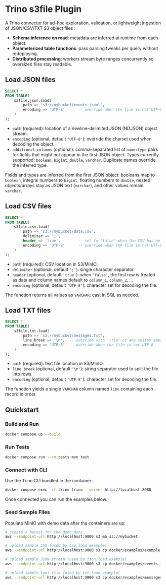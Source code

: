 # Trino s3file Plugin

A Trino connector for ad-hoc exploration, validation, or lightweight ingestion of JSON/CSV/TXT S3 object files :

- **Schema inference on read**: metadata are inferred at runtime from each object.
- **Parameterized table functions**: pass parsing tweaks per query without redeploying.
- **Distributed processing**: workers stream byte ranges concurrently so oversized files stay readable.

## Load JSON files

```sql
SELECT *
FROM TABLE(
    s3file.json.load(
        path => 's3://mybucket/events.jsonl',
        encoding => 'UTF-8'      -- override when the file is not UTF-8
    )
);
```

- `path` (required): location of a newline-delimited JSON (NDJSON) object stream.
- `encoding` (optional, default `'UTF-8'`): override the charset used when decoding the object.
- `additional_columns` (optional): comma-separated list of `name:type` pairs for fields that might not appear in the first JSON object. Types currently supported: `boolean`, `bigint`, `double`, `varchar`. Duplicate names override the inferred type.

Fields and types are inferred from the first JSON object: booleans map to `boolean`, integral numbers to `bigint`, floating numbers to `double`, nested objects/arrays stay as JSON text (`varchar`), and other values remain `varchar`.

## Load CSV files

```sql
SELECT *
FROM TABLE(
    s3file.csv.load(
        path => 's3://mybucket/data.csv',
        delimiter => ';',
        header => 'true',        -- set to 'false' when the CSV has no header row
        encoding => 'UTF-8'      -- override when the file is not UTF-8
    )
);
```

- `path` (required): CSV location in S3/MinIO.
- `delimiter` (optional, default `';'`): single character separator.
- `header` (optional, default `'true'`): when `'false'`, the first row is treated as data and column names default to `column_1`, `column_2`, …
- `encoding` (optional, default `'UTF-8'`): character set for decoding the file.

The function returns all values as `VARCHAR`; cast in SQL as needed.

## Load TXT files

```sql
SELECT *
FROM TABLE(
    s3file.txt.load(
        path => 's3://mybucket/messages.txt',
        line_break => '\n',  -- override with '\r\n' or any custom separator
        encoding => 'UTF-8'  -- override when the file is not UTF-8
    )
);
```

- `path` (required): text file location in S3/MinIO.
- `line_break` (optional, default `'\n'`): string separator used to split the file into rows.
- `encoding` (optional, default `'UTF-8'`): character set for decoding the file.

The function yields a single `VARCHAR` column named `line` containing each record in order.

## Quickstart

### Build and Run

```bash
docker compose up --build
```

### Run Tests 

```bash
docker compose run --rm tests mvn test
```

### Connect with CLI

Use the Trino CLI bundled in the container:

```bash
docker compose exec -it trino trino --server http://localhost:8080
```

Once connected you can run the examples below.

### Seed Sample Files

Populate MinIO with demo data after the containers are up:

```bash
# create a bucket for the demo data
aws --endpoint-url http://localhost:9000 s3 mb s3://mybucket

# upload sample CSV (used by csv.load example)
aws --endpoint-url http://localhost:9000 s3 cp docker/examples/example.csv s3://mybucket/data.csv

# upload sample JSON stream (used by json.load example)
aws --endpoint-url http://localhost:9000 s3 cp docker/examples/events.jsonl s3://mybucket/events.jsonl

# upload sample text file (used by txt.load example)
aws --endpoint-url http://localhost:9000 s3 cp docker/examples/messages.txt s3://mybucket/messages.txt
```
